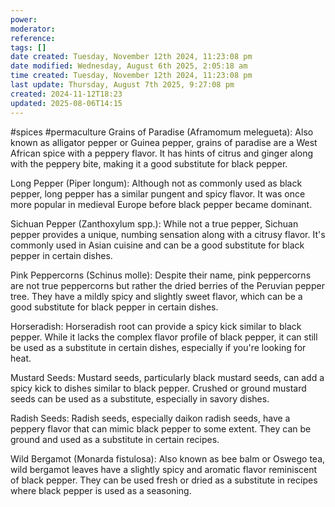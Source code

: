 ```yaml
---
power: 
moderator: 
reference: 
tags: []
date created: Tuesday, November 12th 2024, 11:23:08 pm
date modified: Wednesday, August 6th 2025, 2:05:18 am
time created: Tuesday, November 12th 2024, 11:23:08 pm
last update: Thursday, August 7th 2025, 9:27:08 pm
created: 2024-11-12T18:23
updated: 2025-08-06T14:15
---
```

#spices #permaculture 
Grains of Paradise (Aframomum melegueta): Also known as alligator pepper or Guinea pepper, grains of paradise are a West African spice with a peppery flavor. It has hints of citrus and ginger along with the peppery bite, making it a good substitute for black pepper.

Long Pepper (Piper longum): Although not as commonly used as black pepper, long pepper has a similar pungent and spicy flavor. It was once more popular in medieval Europe before black pepper became dominant.

Sichuan Pepper (Zanthoxylum spp.): While not a true pepper, Sichuan pepper provides a unique, numbing sensation along with a citrusy flavor. It's commonly used in Asian cuisine and can be a good substitute for black pepper in certain dishes.

Pink Peppercorns (Schinus molle): Despite their name, pink peppercorns are not true peppercorns but rather the dried berries of the Peruvian pepper tree. They have a mildly spicy and slightly sweet flavor, which can be a good substitute for black pepper in certain dishes.

Horseradish: Horseradish root can provide a spicy kick similar to black pepper. While it lacks the complex flavor profile of black pepper, it can still be used as a substitute in certain dishes, especially if you're looking for heat.

Mustard Seeds: Mustard seeds, particularly black mustard seeds, can add a spicy kick to dishes similar to black pepper. Crushed or ground mustard seeds can be used as a substitute, especially in savory dishes.

Radish Seeds: Radish seeds, especially daikon radish seeds, have a peppery flavor that can mimic black pepper to some extent. They can be ground and used as a substitute in certain recipes.

Wild Bergamot (Monarda fistulosa): Also known as bee balm or Oswego tea, wild bergamot leaves have a slightly spicy and aromatic flavor reminiscent of black pepper. They can be used fresh or dried as a substitute in recipes where black pepper is used as a seasoning.
